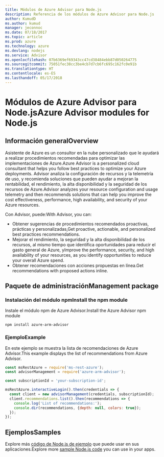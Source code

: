 ```yaml
---
title: Módulos de Azure Advisor para Node.js
description: Referencia de los módulos de Azure Advisor para Node.js
author: KumudD
ms.author: kumud
manager: jeconnoc
ms.date: 07/18/2017
ms.topic: article
ms.prod: azure
ms.technology: azure
ms.devlang: nodejs
ms.service: Advisor
ms.openlocfilehash: 07b6369ef69343cc47cd38484ebb87d050264775
ms.sourcegitcommit: 75051fec38cc3be4cb7d7cb6fc695c162fc0e91b
ms.translationtype: HT
ms.contentlocale: es-ES
ms.lasthandoff: 05/17/2018
---
```

# <a name="azure-advisor-modules-for-nodejs"></a><span data-ttu-id="a2e39-103">Módulos de Azure Advisor para Node.js</span><span class="sxs-lookup"><span data-stu-id="a2e39-103">Azure Advisor modules for Node.js</span></span>

## <a name="overview"></a><span data-ttu-id="a2e39-104">Información general</span><span class="sxs-lookup"><span data-stu-id="a2e39-104">Overview</span></span>

<span data-ttu-id="a2e39-105">Asistente de Azure es un consultor en la nube personalizado que le ayudará a realizar procedimientos recomendadas para optimizar las implementaciones de Azure.</span><span class="sxs-lookup"><span data-stu-id="a2e39-105">Azure Advisor is a personalized cloud consultant that helps you follow best practices to optimize your Azure deployments.</span></span> <span data-ttu-id="a2e39-106">Advisor analiza la configuración de recursos y la telemetría de uso, y recomienda soluciones que pueden ayudar a mejoran la rentabilidad, el rendimiento, la alta disponibilidad y la seguridad de los recursos de Azure.</span><span class="sxs-lookup"><span data-stu-id="a2e39-106">Advisor analyzes your resource configuration and usage telemetry and then recommends solutions that can help you improve the cost effectiveness, performance, high availability, and security of your Azure resources.</span></span>

<span data-ttu-id="a2e39-107">Con Advisor, puede:</span><span class="sxs-lookup"><span data-stu-id="a2e39-107">With Advisor, you can:</span></span>
- <span data-ttu-id="a2e39-108">Obtener sugerencias de procedimientos recomendados proactivas, prácticas y personalizadas,</span><span class="sxs-lookup"><span data-stu-id="a2e39-108">Get proactive, actionable, and personalized best practices recommendations.</span></span>
- <span data-ttu-id="a2e39-109">Mejorar el rendimiento, la seguridad y la alta disponibilidad de los recursos, al mismo tiempo que identifica oportunidades para reducir el gasto general de Azure, y</span><span class="sxs-lookup"><span data-stu-id="a2e39-109">Improve the performance, security, and high availability of your resources, as you identify opportunities to reduce your overall Azure spend.</span></span>
- <span data-ttu-id="a2e39-110">Obtener recomendaciones con acciones propuestas en línea.</span><span class="sxs-lookup"><span data-stu-id="a2e39-110">Get recommendations with proposed actions inline.</span></span>

## <a name="management-package"></a><span data-ttu-id="a2e39-111">Paquete de administración</span><span class="sxs-lookup"><span data-stu-id="a2e39-111">Management package</span></span>

### <a name="install-the-npm-module"></a><span data-ttu-id="a2e39-112">Instalación del módulo npm</span><span class="sxs-lookup"><span data-stu-id="a2e39-112">Install the npm module</span></span>

<span data-ttu-id="a2e39-113">Instale el módulo npm de Azure Advisor.</span><span class="sxs-lookup"><span data-stu-id="a2e39-113">Install the Azure Advisor npm module</span></span>

```bash
npm install azure-arm-advisor
```

### <a name="example"></a><span data-ttu-id="a2e39-114">Ejemplo</span><span class="sxs-lookup"><span data-stu-id="a2e39-114">Example</span></span>

<span data-ttu-id="a2e39-115">En este ejemplo se muestra la lista de recomendaciones de Azure Advisor.</span><span class="sxs-lookup"><span data-stu-id="a2e39-115">This example displays the list of recommendations from Azure Advisor.</span></span>

```javascript
const msRestAzure = require('ms-rest-azure');
const advisorManagement = require('azure-arm-advisor');

const subscriptionId = 'your-subscription-id';

msRestAzure.interactiveLogin().then(credentials => {
  const client = new advisorManagement(credentials, subscriptionId);
  client.recommendations.list().then(recommendations => {
    console.log('List of recommendations:');
    console.dir(recommendations, {depth: null, colors: true});
  });
});
```

## <a name="samples"></a><span data-ttu-id="a2e39-116">Ejemplos</span><span class="sxs-lookup"><span data-stu-id="a2e39-116">Samples</span></span>

<span data-ttu-id="a2e39-117">Explore más [código de Node.js de ejemplo](https://azure.microsoft.com/resources/samples/?platform=nodejs) que puede usar en sus aplicaciones.</span><span class="sxs-lookup"><span data-stu-id="a2e39-117">Explore more [sample Node.js code](https://azure.microsoft.com/resources/samples/?platform=nodejs) you can use in your apps.</span></span>
